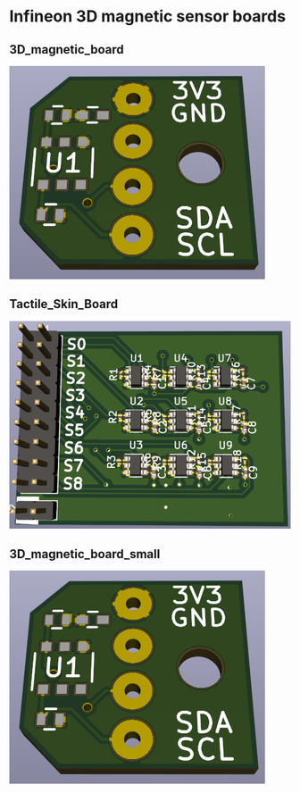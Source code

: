 # Infineon 3D magnetic sensor boards

## 3D_magnetic_board
![3D_magnetic_board](https://github.com/Roboy/Infineon_3D_magnetic_pcb/blob/master/3D_magnetic_board/images/v0.1.png?raw=true "3D_magnetic_board")

## Tactile_Skin_Board
![Tactile_Skin_Board](https://github.com/Roboy/Infineon_3D_magnetic_pcb/blob/master/Tactile_Skin_Board/images/v0.1.png?raw=true "Tactile_Skin_Board")

## 3D_magnetic_board_small
![3D_magnetic_board_small](https://github.com/Roboy/Infineon_3D_magnetic_pcb/blob/master/3D_magnetic_board_small/images/v0.1.png?raw=true "3D_magnetic_board_small")
